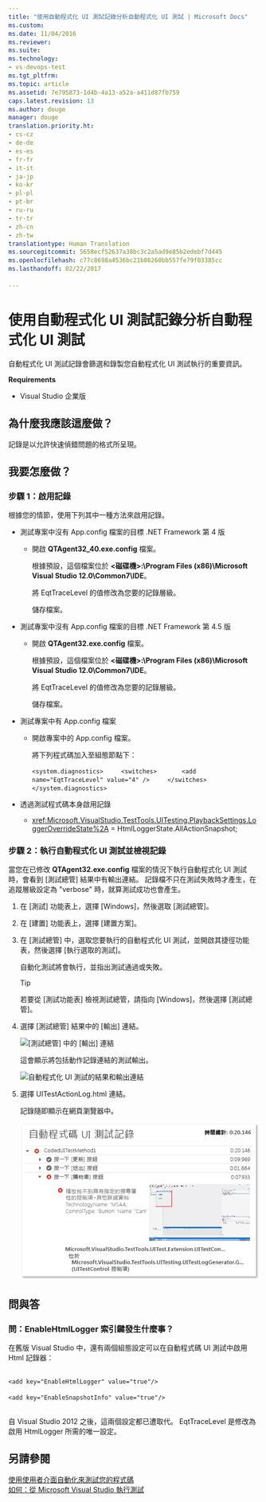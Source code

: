 ```yaml
---
title: "使用自動程式化 UI 測試記錄分析自動程式化 UI 測試 | Microsoft Docs"
ms.custom: 
ms.date: 11/04/2016
ms.reviewer: 
ms.suite: 
ms.technology:
- vs-devops-test
ms.tgt_pltfrm: 
ms.topic: article
ms.assetid: 7e795873-1d4b-4a13-a52a-a411d87fb759
caps.latest.revision: 13
ms.author: douge
manager: douge
translation.priority.ht:
- cs-cz
- de-de
- es-es
- fr-fr
- it-it
- ja-jp
- ko-kr
- pl-pl
- pt-br
- ru-ru
- tr-tr
- zh-cn
- zh-tw
translationtype: Human Translation
ms.sourcegitcommit: 5658ecf52637a38bc3c2a5ad9e85b2edebf7d445
ms.openlocfilehash: c77c8698a4536bc21b86260bb557fe79f03385cc
ms.lasthandoff: 02/22/2017

---
```

# <a name="analyzing-coded-ui-tests-using-coded-ui-test-logs"></a>使用自動程式化 UI 測試記錄分析自動程式化 UI 測試
自動程式化 UI 測試記錄會篩選和錄製您自動程式化 UI 測試執行的重要資訊。  
  
 **Requirements**  
  
-   Visual Studio 企業版  
  
## <a name="why-should-i-do-this"></a>為什麼我應該這麼做？  
 記錄是以允許快速偵錯問題的格式所呈現。  
  
## <a name="how-do-i-do-this"></a>我要怎麼做？  
  
### <a name="step-1-enable-logging"></a>步驟 1：啟用記錄  
 根據您的情節，使用下列其中一種方法來啟用記錄。  
  
-   測試專案中沒有 App.config 檔案的目標 .NET Framework 第 4 版  
  
    -   開啟 **QTAgent32_40.exe.config** 檔案。  
  
         根據預設，這個檔案位於 **\<磁碟機>:\Program Files (x86)\Microsoft Visual Studio 12.0\Common7\IDE**。  
  
         將 EqtTraceLevel 的值修改為您要的記錄層級。  
  
         儲存檔案。  
  
-   測試專案中沒有 App.config 檔案的目標 .NET Framework 第 4.5 版  
  
    -   開啟 **QTAgent32.exe.config** 檔案。  
  
         根據預設，這個檔案位於 **\<磁碟機>:\Program Files (x86)\Microsoft Visual Studio 12.0\Common7\IDE**。  
  
         將 EqtTraceLevel 的值修改為您要的記錄層級。  
  
         儲存檔案。  
  
-   測試專案中有 App.config 檔案  
  
    -   開啟專案中的 App.config 檔案。  
  
         將下列程式碼加入至組態節點下：  
  
         `<system.diagnostics>     <switches>       <add name="EqtTraceLevel" value="4" />     </switches>  </system.diagnostics>`  
  
-   透過測試程式碼本身啟用記錄  
  
    -   <xref:Microsoft.VisualStudio.TestTools.UITesting.PlaybackSettings.LoggerOverrideState%2A> = HtmlLoggerState.AllActionSnapshot;  
  
### <a name="step-2-run-your-coded-ui-test-and-view-the-log"></a>步驟 2：執行自動程式化 UI 測試並檢視記錄  
 當您在已修改 **QTAgent32.exe.config** 檔案的情況下執行自動程式化 UI 測試時，會看到 [測試總管] 結果中有輸出連結。 記錄檔不只在測試失敗時才產生，在追蹤層級設定為 "verbose" 時，就算測試成功也會產生。  
  
1.  在 [測試] 功能表上，選擇 [Windows]，然後選取 [測試總管]。  
  
2.  在 [建置] 功能表上，選擇 [建置方案]。  
  
3.  在 [測試總管] 中，選取您要執行的自動程式化 UI 測試，並開啟其捷徑功能表，然後選擇 [執行選取的測試]。  
  
     自動化測試將會執行，並指出測試通過或失敗。  
  
    > [!TIP]
    >  若要從 [測試功能表] 檢視測試總管，請指向 [Windows]，然後選擇 [測試總管]。  
  
4.  選擇 [測試總管] 結果中的 [輸出] 連結。  
  
     ![[測試總管] 中的 [輸出] 連結](../test/media/cuit_htmlactionlog1.png "CUIT_HTMLActionLog1")  
  
     這會顯示將包括動作記錄連結的測試輸出。  
  
     ![自動程式化 UI 測試的結果和輸出連結](../test/media/cuit_htmlactionlog2.png "CUIT_HTMLActionLog2")  
  
5.  選擇 UITestActionLog.html 連結。  
  
     記錄隨即顯示在網頁瀏覽器中。  
  
     ![自動程式化 UI 測試記錄檔](../test/media/cuit_htmlactionlog3.png "CUIT_HTMLActionLog3")  
  
## <a name="q--a"></a>問與答  
  
### <a name="q-what-happened-to-the-enablehtmllogger-key"></a>問：EnableHtmlLogger 索引鍵發生什麼事？  
 在舊版 Visual Studio 中，還有兩個組態設定可以在自動程式碼 UI 測試中啟用 Html 記錄器：  
  
```  
  
<add key="EnableHtmlLogger" value="true"/>  
  
<add key="EnableSnapshotInfo" value="true"/>  
  
```  
  
 自 Visual Studio 2012 之後，這兩個設定都已遭取代。 EqtTraceLevel 是修改為啟用 HtmlLogger 所需的唯一設定。  
  
## <a name="see-also"></a>另請參閱  
 [使用使用者介面自動化來測試您的程式碼](../test/use-ui-automation-to-test-your-code.md)   
 [如何：從 Microsoft Visual Studio 執行測試](http://msdn.microsoft.com/Library/1a1207a9-2a33-4a1e-a1e3-ddf0181b1046)

